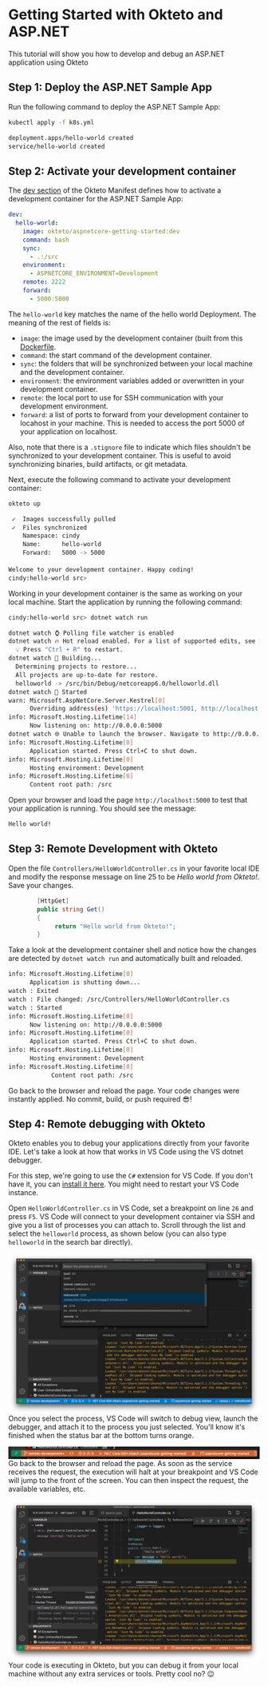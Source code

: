# Getting Started with Okteto and ASP.NET

This tutorial will show you how to develop and debug an ASP.NET application using Okteto

## Step 1: Deploy the ASP.NET Sample App

Run the following command to deploy the ASP.NET Sample App:

```bash
kubectl apply -f k8s.yml
```

```bash
deployment.apps/hello-world created
service/hello-world created
```

## Step 2: Activate your development container

The [dev section](https://www.okteto.com/docs/reference/okteto-manifest/#dev-object-optional) of the Okteto Manifest defines how to activate a development container for the ASP.NET Sample App:

```yaml
dev:
  hello-world:
    image: okteto/aspnetcore-getting-started:dev
    command: bash
    sync: 
      - .:/src
    environment:
      - ASPNETCORE_ENVIRONMENT=Development
    remote: 2222
    forward:
      - 5000:5000
```

The `hello-world` key matches the name of the hello world Deployment. The meaning of the rest of fields is:

- `image`: the image used by the development container (built from this [Dockerfile](Dockerfile).
- `command`: the start command of the development container.
- `sync`: the folders that will be synchronized between your local machine and the development container.
- `environment`: the environment variables added or overwritten in your development container.
- `remote`: the local port to use for SSH communication with your development environment.
- `forward`: a list of ports to forward from your development container to locahost in your machine. This is needed to access the port 5000 of your application on localhost.

Also, note that there is a `.stignore` file to indicate which files shouldn't be synchronized to your development container.
This is useful to avoid synchronizing binaries, build artifacts, or git metadata.

Next, execute the following command to activate your development container:

```bash
okteto up
```

```bash
 ✓  Images successfully pulled
 ✓  Files synchronized
    Namespace: cindy
    Name:      hello-world
    Forward:   5000 -> 5000

Welcome to your development container. Happy coding!
cindy:hello-world src>
```

Working in your development container is the same as working on your local machine.
Start the application by running the following command:

```bash
cindy:hello-world src> dotnet watch run
```

```bash
dotnet watch ⌚ Polling file watcher is enabled
dotnet watch 🔥 Hot reload enabled. For a list of supported edits, see https://aka.ms/dotnet/hot-reload.
  💡 Press "Ctrl + R" to restart.
dotnet watch 🔧 Building...
  Determining projects to restore...
  All projects are up-to-date for restore.
  helloworld -> /src/bin/Debug/netcoreapp6.0/helloworld.dll
dotnet watch 🚀 Started
warn: Microsoft.AspNetCore.Server.Kestrel[0]
      Overriding address(es) 'https://localhost:5001, http://localhost:5000'. Binding to endpoints defined via IConfiguration and/or UseKestrel() instead.
info: Microsoft.Hosting.Lifetime[14]
      Now listening on: http://0.0.0.0:5000
dotnet watch 🌐 Unable to launch the browser. Navigate to http://0.0.0.0:5000
info: Microsoft.Hosting.Lifetime[0]
      Application started. Press Ctrl+C to shut down.
info: Microsoft.Hosting.Lifetime[0]
      Hosting environment: Development
info: Microsoft.Hosting.Lifetime[0]
      Content root path: /src
```

Open your browser and load the page `http://localhost:5000` to test that your application is running.
You should see the message:

```bash
Hello world!
```

## Step 3: Remote Development with Okteto

Open the file `Controllers/HelloWorldController.cs` in your favorite local IDE and modify the response message on line 25 to be _Hello world from Okteto!_. Save your changes.

```csharp
        [HttpGet]
        public string Get()
        {
             return "Hello world from Okteto!";
        }
```

Take a look at the development container shell and notice how the changes are detected by `dotnet watch run` and automatically built and reloaded.

```bash
info: Microsoft.Hosting.Lifetime[0]
      Application is shutting down...
watch : Exited
watch : File changed: /src/Controllers/HelloWorldController.cs
watch : Started
info: Microsoft.Hosting.Lifetime[0]
      Now listening on: http://0.0.0.0:5000
info: Microsoft.Hosting.Lifetime[0]
      Application started. Press Ctrl+C to shut down.
info: Microsoft.Hosting.Lifetime[0]
      Hosting environment: Development
info: Microsoft.Hosting.Lifetime[0]
            Content root path: /src
```

Go back to the browser and reload the page. Your code changes were instantly applied. No commit, build, or push required 😎!

## Step 4: Remote debugging with Okteto

Okteto enables you to debug your applications directly from your favorite IDE. Let's take a look at how that works in VS Code using the VS dotnet debugger.

For this step, we're going to use the `C#` extension for VS Code. If you don't have it, you can [install it here](https://marketplace.visualstudio.com/items?itemName=ms-vscode.csharp#review-details). You might need to restart your VS Code instance.

Open `HelloWorldController.cs` in VS Code, set a breakpoint on line `26` and press `F5`. VS Code will connect to your development container via SSH and give you a list of processes you can attach to. Scroll through the list and select the `helloworld` process, as shown below (you can also type `helloworld` in the search bar directly).

<img align="left" src="images/aspnetcore-attach.png">

Once you select the process, VS Code will switch to debug view, launch the debugger, and attach it to the process you just selected. You'll know it's finished when the status bar at the bottom turns orange.

<img align="left" src="images/aspnetcore-connected.png">

Go back to the browser and reload the page. As soon as the service receives the request, the execution will halt at your breakpoint and VS Code will jump to the front of the screen. You can then inspect the request, the available variables, etc.

<img align="left" src="images/aspnetcore-debug.png">

Your code is executing in Okteto, but you can debug it from your local machine without any extra services or tools. Pretty cool no? 😉
